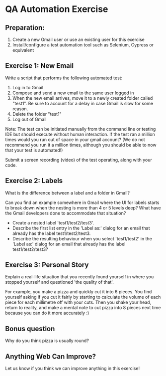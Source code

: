 # QA Automation Exercise

## Preparation:

1. Create a new Gmail user or use an existing user for this exercise
2. Install/configure a test automation tool such as Selenium, Cypress or equivalent

## Exercise 1: New Email

Write a script that performs the following automated test:

1) Log in to Gmail
2) Compose and send a new email to the same user logged in
3) When the new email arrives, move it to a newly created folder called "test1". Be sure to account for a delay in case Gmail is slow for some reason.
4) Delete the folder "test1"
5) Log out of Gmail

Note: The test can be initiated manually from the command line or testing IDE but should execute without human 
interaction. If the test ran a million times would you run out of space in your gmail account? (We do not recommend 
you run it a million times, although you should be able to now that your test is automated!)

Submit a screen recording (video) of the test operating, along with your code.

## Exercise 2: Labels

What is the difference between a label and a folder in Gmail?

Can you find an example somewhere in Gmail where the UI for labels starts to break down when the nesting is more than 
4 or 5 levels deep? What have the Gmail developers done to accommodate that situation?

* Create a nested label 'test1/test2/test3'.
* Describe the first list entry in the 'Label as:' dialog for an email that already has the label test1/test2/test3.
* Describe the resulting behaviour when you select 'test1/test2' in the 'Label as:' dialog for an email that already has the label test1/test2/test3?

## Exercise 3: Personal Story

Explain a real-life situation that you recently found yourself in where you stopped yourself and questioned 
'the quality of that'. 

For example, you make a pizza and quickly cut it into 6 pieces. You find yourself asking if you cut it fairly by 
starting to calculate the volume of each piece for each millimetre off with your cuts. Then you shake your head, 
return to reality, and make a mental note to cut pizza into 8 pieces next time because you can do it more accurately :)

## Bonus question

Why do you think pizza is usually round?

## Anything Web Can Improve?

Let us know if you think we can improve anything in this exercise!